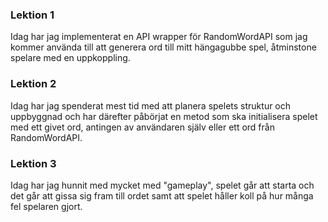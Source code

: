 ### Lektion 1
Idag har jag implementerat en API wrapper för RandomWordAPI som jag kommer använda till att generera ord till mitt hängagubbe spel, åtminstone spelare med en uppkoppling.

### Lektion 2
Idag har jag spenderat mest tid med att planera spelets struktur och uppbyggnad och har därefter påbörjat en metod som ska initialisera spelet med ett givet ord, antingen av användaren själv eller ett ord från RandomWordAPI. 

### Lektion 3
Idag har jag hunnit med mycket med "gameplay", spelet går att starta och det går att gissa sig fram till ordet samt att spelet håller koll på hur många fel spelaren gjort.